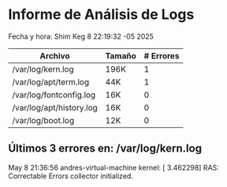 # Informe de Análisis de Logs
Fecha y hora: Shim Keg  8 22:19:32 -05 2025

| Archivo | Tamaño | # Errores |
|---------|--------|-----------|
| /var/log/kern.log | 196K | 1 |
| /var/log/apt/term.log | 44K | 1 |
| /var/log/fontconfig.log | 16K | 0 |
| /var/log/apt/history.log | 16K | 0 |
| /var/log/boot.log | 12K | 0 |

## Últimos 3 errores en: /var/log/kern.log
May  8 21:36:56 andres-virtual-machine kernel: [    3.462298] RAS: Correctable Errors collector initialized.
